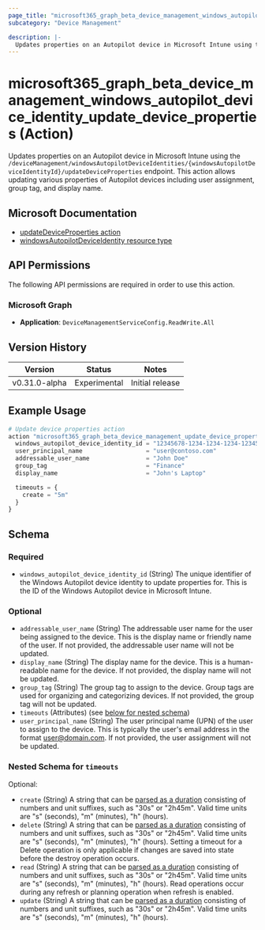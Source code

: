 ```yaml
---
page_title: "microsoft365_graph_beta_device_management_windows_autopilot_device_identity_update_device_properties Action - terraform-provider-microsoft365"
subcategory: "Device Management"

description: |-
  Updates properties on an Autopilot device in Microsoft Intune using the /deviceManagement/windowsAutopilotDeviceIdentities/{windowsAutopilotDeviceIdentityId}/updateDeviceProperties endpoint. This action allows updating various properties of Autopilot devices including user assignment, group tag, and display name.
---
```


# microsoft365_graph_beta_device_management_windows_autopilot_device_identity_update_device_properties (Action)

Updates properties on an Autopilot device in Microsoft Intune using the `/deviceManagement/windowsAutopilotDeviceIdentities/{windowsAutopilotDeviceIdentityId}/updateDeviceProperties` endpoint. This action allows updating various properties of Autopilot devices including user assignment, group tag, and display name.

## Microsoft Documentation

- [updateDeviceProperties action](https://learn.microsoft.com/en-us/graph/api/intune-enrollment-windowsautopilotdeviceidentity-updatedeviceproperties?view=graph-rest-beta)
- [windowsAutopilotDeviceIdentity resource type](https://learn.microsoft.com/en-us/graph/api/resources/intune-enrollment-windowsautopilotdeviceidentity?view=graph-rest-beta)

## API Permissions

The following API permissions are required in order to use this action.

### Microsoft Graph

- **Application**: `DeviceManagementServiceConfig.ReadWrite.All`

## Version History

| Version | Status | Notes |
|---------|--------|-------|
| v0.31.0-alpha | Experimental | Initial release |

## Example Usage

```terraform
# Update device properties action
action "microsoft365_graph_beta_device_management_update_device_properties" "example" {
  windows_autopilot_device_identity_id = "12345678-1234-1234-1234-123456789012"
  user_principal_name                  = "user@contoso.com"
  addressable_user_name                = "John Doe"
  group_tag                            = "Finance"
  display_name                         = "John's Laptop"

  timeouts = {
    create = "5m"
  }
}
```

<!-- action schema generated by tfplugindocs -->
## Schema

### Required

- `windows_autopilot_device_identity_id` (String) The unique identifier of the Windows Autopilot device identity to update properties for. This is the ID of the Windows Autopilot device in Microsoft Intune.

### Optional

- `addressable_user_name` (String) The addressable user name for the user being assigned to the device. This is the display name or friendly name of the user. If not provided, the addressable user name will not be updated.
- `display_name` (String) The display name for the device. This is a human-readable name for the device. If not provided, the display name will not be updated.
- `group_tag` (String) The group tag to assign to the device. Group tags are used for organizing and categorizing devices. If not provided, the group tag will not be updated.
- `timeouts` (Attributes) (see [below for nested schema](#nestedatt--timeouts))
- `user_principal_name` (String) The user principal name (UPN) of the user to assign to the device. This is typically the user's email address in the format user@domain.com. If not provided, the user assignment will not be updated.

<a id="nestedatt--timeouts"></a>
### Nested Schema for `timeouts`

Optional:

- `create` (String) A string that can be [parsed as a duration](https://pkg.go.dev/time#ParseDuration) consisting of numbers and unit suffixes, such as "30s" or "2h45m". Valid time units are "s" (seconds), "m" (minutes), "h" (hours).
- `delete` (String) A string that can be [parsed as a duration](https://pkg.go.dev/time#ParseDuration) consisting of numbers and unit suffixes, such as "30s" or "2h45m". Valid time units are "s" (seconds), "m" (minutes), "h" (hours). Setting a timeout for a Delete operation is only applicable if changes are saved into state before the destroy operation occurs.
- `read` (String) A string that can be [parsed as a duration](https://pkg.go.dev/time#ParseDuration) consisting of numbers and unit suffixes, such as "30s" or "2h45m". Valid time units are "s" (seconds), "m" (minutes), "h" (hours). Read operations occur during any refresh or planning operation when refresh is enabled.
- `update` (String) A string that can be [parsed as a duration](https://pkg.go.dev/time#ParseDuration) consisting of numbers and unit suffixes, such as "30s" or "2h45m". Valid time units are "s" (seconds), "m" (minutes), "h" (hours).